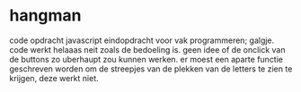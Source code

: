 # hangman
code opdracht javascript
eindopdracht voor vak programmeren; galgje. code werkt helaaas neit zoals de bedoeling is. 
geen idee of de onclick van de buttons zo uberhaupt zou kunnen werken. 
er moest een aparte functie geschreven worden om de streepjes van de plekken van de letters te zien te krijgen, deze werkt niet.

